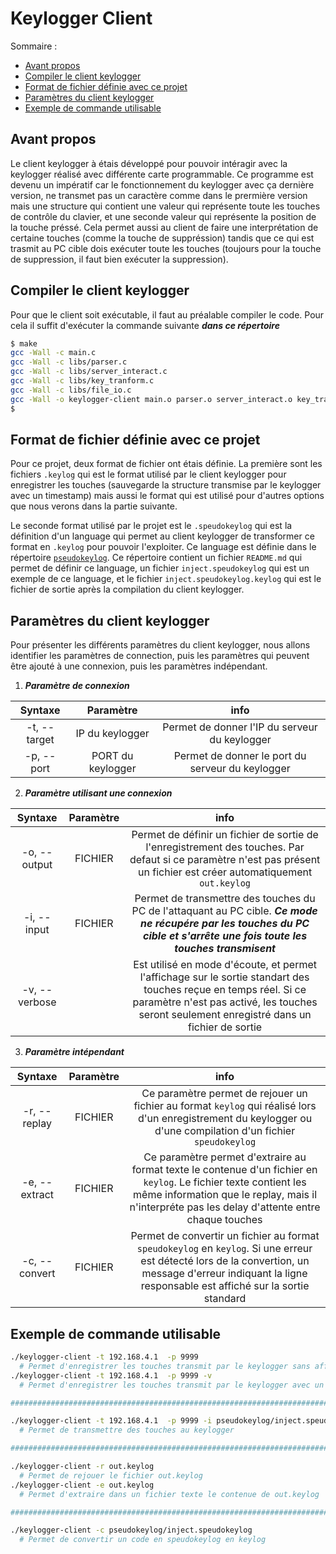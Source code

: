 # Keylogger Client

Sommaire :

- [Avant propos](#avant-propos)
- [Compiler le client keylogger](#compiler-le-client-keylogger)
- [Format de fichier définie avec ce projet](#format-de-fichier-définie-avec-ce-projet)
- [Paramètres du client keylogger](#paramètres-du-client-keylogger)
- [Exemple de commande utilisable](#exemple-de-commande-utilisable)

## Avant propos

Le client keylogger à étais développé pour pouvoir intéragir avec la keylogger réalisé avec différente carte programmable. Ce programme est devenu un impératif car le fonctionnement du keylogger avec ça dernière version, ne transmet pas un caractère comme dans le prermière version mais une structure qui contient une valeur qui représente toute les touches de contrôle du clavier, et une seconde valeur qui représente la position de la touche préssé. Cela permet aussi au client de faire une interprétation de certaine touches (comme la touche de suppréssion) tandis que ce qui est trasmit au PC cible dois exécuter toute les touches (toujours pour la touche de suppression, il faut bien exécuter la suppression).

## Compiler le client keylogger

Pour que le client soit exécutable, il faut au préalable compiler le code. Pour cela il suffit d'exécuter la commande suivante ***dans ce répertoire***

```bash
$ make
gcc -Wall -c main.c
gcc -Wall -c libs/parser.c
gcc -Wall -c libs/server_interact.c
gcc -Wall -c libs/key_tranform.c
gcc -Wall -c libs/file_io.c
gcc -Wall -o keylogger-client main.o parser.o server_interact.o key_tranform.o file_io.o
$ 
```

## Format de fichier définie avec ce projet

Pour ce projet, deux format de fichier ont étais définie. La première sont les fichiers `.keylog` qui est le format utilisé par le client keylogger pour enregistrer les touches (sauvegarde la structure transmise par le keylogger avec un timestamp) mais aussi le format qui est utilisé pour d'autres options que nous verons dans la partie suivante.

Le seconde format utilisé par le projet est le `.speudokeylog` qui est la définition d'un language qui permet au client keylogger de transformer ce format en `.keylog` pour pouvoir l'exploiter. Ce language est définie dans le répertoire [`pseudokeylog`](./pseudokeylog/). Ce répertoire contient un fichier `README.md` qui permet de définir ce language, un fichier `inject.speudokeylog` qui est un exemple de ce language, et le fichier `inject.speudokeylog.keylog` qui est le fichier de sortie après la compilation du client keylogger.

## Paramètres du client keylogger

Pour présenter les différents paramètres du client keylogger, nous allons identifier les paramètres de connection, puis les paramètres qui peuvent être ajouté à une connexion, puis les paramètres indépendant.

1. ***Paramètre de connexion***

| Syntaxe      | Paramètre         | info                                             |
|:------------:|:-----------------:|:------------------------------------------------:|
| -t, --target | IP du keylogger   | Permet de donner l'IP du serveur du keylogger    |
| -p, --port   | PORT du keylogger | Permet de donner le port du serveur du keylogger |

2. ***Paramètre utilisant une connexion***

| Syntaxe       | Paramètre | info                                                                    |
|:-------------:|:---------:|:-----------------------------------------------------------------------:|
| -o, --output  | FICHIER   | Permet de définir un fichier de sortie de l'enregistrement des touches. Par defaut si ce paramètre n'est pas présent un fichier est créer automatiquement `out.keylog` |
| -i, --input   | FICHIER   | Permet de transmettre des touches du PC de l'attaquant au PC cible. ***Ce mode ne récupére par les touches du PC cible et s'arrête une fois toute les touches transmisent*** |
| -v, --verbose |           | Est utilisé en mode d'écoute, et permet l'affichage sur le sortie standart des touches reçue en temps réel. Si ce paramètre n'est pas activé, les touches seront seulement enregistré dans un fichier de sortie |

3. ***Paramètre intépendant***

| Syntaxe       | Paramètre | info                                                                    |
|:-------------:|:---------:|:-----------------------------------------------------------------------:|
| -r, --replay  | FICHIER   | Ce paramètre permet de rejouer un fichier au format `keylog` qui réalisé lors d'un enregistrement du keylogger ou d'une compilation d'un fichier `speudokeylog` |
| -e, --extract | FICHIER   | Ce paramètre permet d'extraire au format texte le contenue d'un fichier en `keylog`. Le fichier texte contient les même information que le replay, mais il n'interpréte pas les delay d'attente entre chaque touches |
| -c, --convert | FICHIER   | Permet de convertir un fichier au format `speudokeylog` en `keylog`. Si une erreur est détecté lors de la convertion, un message d'erreur indiquant la ligne responsable est affiché sur la sortie standard |

## Exemple de commande utilisable

```bash
./keylogger-client -t 192.168.4.1  -p 9999
  # Permet d'enregistrer les touches transmit par le keylogger sans affichage sur le terminal
./keylogger-client -t 192.168.4.1  -p 9999 -v
  # Permet d'enregistrer les touches transmit par le keylogger avec un affichage sur le terminal

#################################################################################################

./keylogger-client -t 192.168.4.1  -p 9999 -i pseudokeylog/inject.speudokeylog.keylog
  # Permet de transmettre des touches au keylogger

#################################################################################################

./keylogger-client -r out.keylog
  # Permet de rejouer le fichier out.keylog
./keylogger-client -e out.keylog
  # Permet d'extraire dans un fichier texte le contenue de out.keylog

#################################################################################################

./keylogger-client -c pseudokeylog/inject.speudokeylog
  # Permet de convertir un code en speudokeylog en keylog
```
